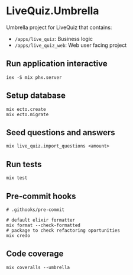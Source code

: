 # LiveQuiz.Umbrella

Umbrella project for LiveQuiz that contains:

* `/apps/live_quiz`: Business logic
* `/apps/live_quiz_web`: Web user facing project

## Run application interactive

```
iex -S mix phx.server
```

## Setup database

```
mix ecto.create
mix ecto.migrate
```

## Seed questions and answers

```
mix live_quiz.import_questions <amount>
```

## Run tests

```
mix test
```

## Pre-commit hooks

```
# .githooks/pre-commit

# default elixir formatter
mix format --check-formatted
# package to check refactoring oportunities
mix credo
```

## Code coverage
```
mix coveralls --umbrella
```
